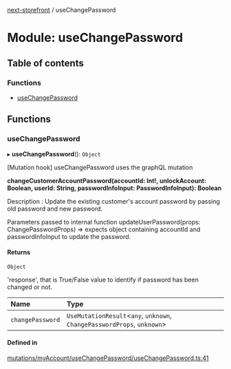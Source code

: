 [next-storefront](../README.md) / useChangePassword

# Module: useChangePassword

## Table of contents

### Functions

- [useChangePassword](useChangePassword.md#usechangepassword)

## Functions

### useChangePassword

▸ **useChangePassword**(): `Object`

[Mutation hook] useChangePassword uses the graphQL mutation

<b>changeCustomerAccountPassword(accountId: Int!, unlockAccount: Boolean, userId: String, passwordInfoInput: PasswordInfoInput): Boolean</b>

Description : Update the existing customer's account password by passing old password and new password.

Parameters passed to internal function updateUserPassword(props: ChangePasswordProps) => expects object containing accountId and passwordInfoInput to update the password.

#### Returns

`Object`

'response', that is True/False value to identify if password has been changed or not.

| Name             | Type                                                                     |
| :--------------- | :----------------------------------------------------------------------- |
| `changePassword` | `UseMutationResult`<`any`, `unknown`, `ChangePasswordProps`, `unknown`\> |

#### Defined in

[mutations/myAccount/useChangePassword/useChangePassword.ts:41](https://github.com/KiboSoftware/nextjs-storefront/blob/474c22ea/hooks/mutations/myAccount/useChangePassword/useChangePassword.ts#L41)
